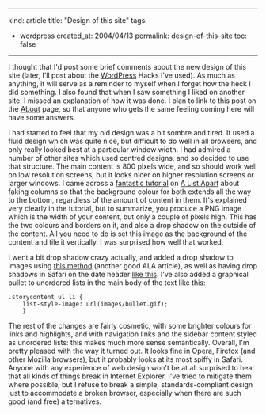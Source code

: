 -----
kind: article
title: "Design of this site"
tags:
- wordpress
created_at: 2004/04/13
permalink: design-of-this-site
toc: false
-----

<p>I thought that I'd post some brief comments about the new design of this site (later, I'll post about the <a href="http://wordpress.org/" title="WordPress">WordPress</a> Hacks I've used). As much as anything, it will serve as a reminder to myself when I forget how the heck I did something. I also found that when I saw something I liked on another site, I missed an explanation of how it was done. I plan to link to this post on the <a href="http://www.rousette.org.uk/blog/about/" title="About this site">About</a> page, so that anyone who gets the same feeling coming here will have some answers.</p>

<p>I had started to feel that my old design was a bit sombre and tired. It used a fluid design which was quite nice, but difficult to do well in all browsers, and only really looked best at a particular window width. I had admired a number of other sites which used centred designs, and so decided to use that structure. The main content is 800 pixels wide, and so should work well on low resolution screens, but it looks nicer on higher resolution screens or larger windows. I came across a <a href="http://www.alistapart.com/articles/fauxcolumns/" title="Faux Columns">fantastic tutorial</a> on <a href="http://www.alistapart.com/" title="A List Apart">A List Apart</a> about faking columns so that the background colour for both extends all the way to the bottom, regardless of the amount of content in them. It's explained very clearly in the tutorial, but to summarize, you produce a PNG image which is the width of your content, but only a couple of pixels high. This has the two colours and borders on it, and also a drop shadow on the outside of the content. All you need to do is set this image as the background of the content and tile it vertically. I was surprised how well that worked.</p>

<p>I went a bit drop shadow crazy actually, and added a drop shadow to images using <a href="http://www.alistapart.com/articles/cssdropshadows/" title="CSS Drop Shadows">this method</a> (another good ALA article), as well as having drop shadows in Safari on the date header <a href="http://www.mediaworkers.de/text-align/shadow.html" title="text-align: Making shadows">like this</a>. I've also added a graphical bullet to unordered lists in the main body of the text like this:</p>

<pre><code>.storycontent ul li {
    list-style-image: url(images/bullet.gif);
    }
</code></pre>

<p>The rest of the changes are fairly cosmetic, with some brighter colours for links and highlights, and  with navigation links and the sidebar content styled as unordered lists: this makes much more sense semantically. Overall, I'm pretty pleased with the way it turned out. It looks fine in Opera, Firefox (and other Mozilla browsers), but it probably looks at its most spiffy in Safari. Anyone with any experience of web design won't be at all surprised to hear that all kinds of things break in Internet Explorer. I've tried to mitigate them where possible, but I refuse to break a simple, standards-compliant design just to accommodate a broken browser, especially when there are such good (and free) alternatives.</p>
